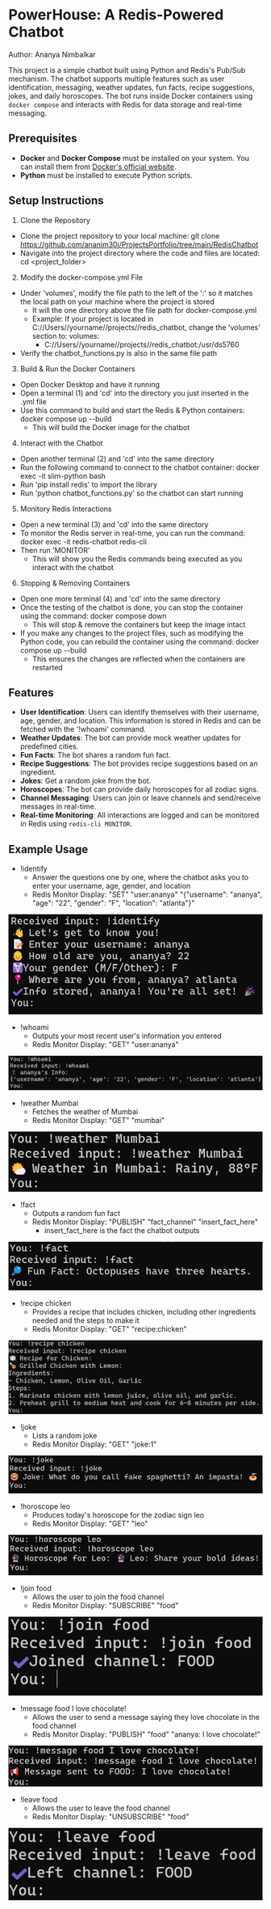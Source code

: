 # PowerHouse: A Redis-Powered Chatbot

Author: Ananya Nimbalkar

This project is a simple chatbot built using Python and Redis's Pub/Sub mechanism. The chatbot supports multiple features such as user identification, messaging, weather updates, fun facts, recipe suggestions, jokes, and daily horoscopes. The bot runs inside Docker containers using `docker compose` and interacts with Redis for data storage and real-time messaging.

## Prerequisites
- **Docker** and **Docker Compose** must be installed on your system. You can install them from [Docker's official website](https://www.docker.com/get-started).
- **Python** must be installed to execute Python scripts.

## Setup Instructions
1. Clone the Repository
- Clone the project repository to your local machine: git clone <https://github.com/ananim30j/ProjectsPortfolio/tree/main/RedisChatbot>
- Navigate into the project directory where the code and files are located: cd <project_folder>

2. Modify the docker-compose.yml File
- Under 'volumes', modify the file path to the left of the ':' so it matches the local path on your machine where the project is stored
    - It will the one directory above the file path for docker-compose.yml
    - Example: If your project is located in C://Users//yourname//projects//redis_chatbot, change the 'volumes' section to: volumes:
        - C://Users//yourname//projects//redis_chatbot:/usr/ds5760
- Verify the chatbot_functions.py is also in the same file path

3. Build & Run the Docker Containers
- Open Docker Desktop and have it running
- Open a terminal (1) and 'cd' into the directory you just inserted in the .yml file
- Use this command to build and start the Redis & Python containers: docker compose up --build
    - This will build the Docker image for the chatbot

4. Interact with the Chatbot
- Open another terminal (2) and 'cd' into the same directory
- Run the following command to connect to the chatbot container: docker exec -it slim-python bash
- Run 'pip install redis' to import the library
- Run 'python chatbot_functions.py' so the chatbot can start running

5. Monitory Redis Interactions
- Open a new terminal (3) and 'cd' into the same directory
- To monitor the Redis server in real-time, you can run the command: docker exec -it redis-chatbot redis-cli
- Then run 'MONITOR'
    - This will show you the Redis commands being executed as you interact with the chatbot

6. Stopping & Removing Containers
- Open one more terminal (4) and 'cd' into the same directory
- Once the testing of the chatbot is done, you can stop the container using the command: docker compose down
    - This will stop & remove the containers but keep the image intact
- If you make any changes to the project files, such as modifying the Python code, you can rebuild the container using the command: docker compose up --build
    - This ensures the changes are reflected when the containers are restarted

## Features
- **User Identification**: Users can identify themselves with their username, age, gender, and location. This information is stored in Redis and can be fetched with the '!whoami' command.
- **Weather Updates**: The bot can provide mock weather updates for predefined cities.
- **Fun Facts**: The bot shares a random fun fact.
- **Recipe Suggestions**: The bot provides recipe suggestions based on an ingredient.
- **Jokes**: Get a random joke from the bot.
- **Horoscopes**: The bot can provide daily horoscopes for all zodiac signs.
- **Channel Messaging**: Users can join or leave channels and send/receive messages in real-time.
- **Real-time Monitoring**: All interactions are logged and can be monitored in Redis using `redis-cli MONITOR`.

## Example Usage
- !identify
    - Answer the questions one by one, where the chatbot asks you to enter your username, age, gender, and location
    - Redis Monitor Display: "SET" "user:ananya" "{\"username\": \"ananya\", \"age\": \"22\", \"gender\": \"F\", \"location\": \"atlanta\"}"

![Identify](./images/identify.png "Identify Command")

- !whoami
    - Outputs your most recent user's information you entered
    - Redis Monitor Display: "GET" "user:ananya"

![Who Am I](./images/whoami.png "Who Am I Command")


- !weather Mumbai
    - Fetches the weather of Mumbai
    - Redis Monitor Display: "GET" "mumbai"

![Weather](./images/weather.png "Weather Command")


- !fact
    - Outputs a random fun fact
    - Redis Monitor Display: "PUBLISH" "fact_channel" "insert_fact_here"
        - insert_fact_here is the fact the chatbot outputs
    
![Fact](./images/fact.png "Fact Command")


- !recipe chicken
    - Provides a recipe that includes chicken, including other ingredients needed and the steps to make it
    - Redis Monitor Display: "GET" "recipe:chicken"
    
![Recipe](./images/recipe.png "Recipe Command")


- !joke
    - Lists a random joke
    - Redis Monitor Display: "GET" "joke:1"
    
![Joke](./images/joke.png "Joke Command")


- !horoscope leo
    - Produces today's horoscope for the zodiac sign leo
    - Redis Monitor Display: "GET" "leo"
    
![Horoscope](./images/horoscope.png "Horoscope Command")


- !join food
    - Allows the user to join the food channel
    - Redis Monitor Display: "SUBSCRIBE" "food"
    
![Join](./images/join.png "Join Command")


- !message food I love chocolate!
    - Allows the user to send a message saying they love 
    chocolate in the food channel
    - Redis Monitor Display: "PUBLISH" "food" "ananya: I love chocolate!"
    
![Message](./images/message.png "Message Command")


- !leave food
    - Allows the user to leave the food channel
    - Redis Monitor Display: "UNSUBSCRIBE" "food"
    
![Leave](./images/leave.png "Leave Command")